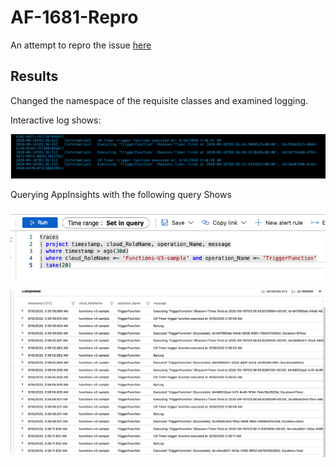 # AF-1681-Repro
An attempt to repro the issue [here](https://github.com/Azure/Azure-Functions/issues/1681)

## Results
Changed the namespace of the requisite classes and examined logging.

Interactive log shows:

![Interactive Log Screenshot](./imgs/InteractiveLog.png)

Querying AppInsights with the following query Shows

![Application Insights Trace Query](./imgs/AppInsightsTrace.png)

![Application Insights Query Results](./imgs/QueryResults.png)
